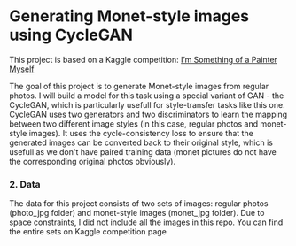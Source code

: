# Generating Monet-style images using CycleGAN

This project is based on a Kaggle competition: [I’m Something of a Painter Myself](https://www.kaggle.com/competitions/gan-getting-started)

The goal of this project is to generate Monet-style images from regular photos. I will build a model for this task using a special variant of GAN - the CycleGAN, which is particularly usefull for style-transfer tasks like this one. CycleGAN uses two generators and two discriminators to learn the mapping between two different image styles (in this case, regular photos and monet-style images). It uses the cycle-consistency loss to ensure that the generated images can be converted back to their original style, which is usefull as we don't have paired training data (monet pictures do not have the corresponding original photos obviously).

### 2. Data
The data for this project consists of two sets of images: regular photos (photo_jpg folder) and monet-style images (monet_jpg folder). Due to space constraints, I did not include all the images in this repo. You can find the entire sets on Kaggle competition page
